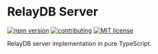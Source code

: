 # RelayDB Server

[![npm version](https://img.shields.io/npm/v/relaydb-server.svg)](https://www.npmjs.com/package/relaydb-server)
[![contributing](https://img.shields.io/badge/PRs-welcome-brightgreen.svg)](https://github.com/tilyupo/relaydb/blob/main/CONTRIBUTING.md)
[![MIT license](https://img.shields.io/badge/license-MIT-blue)](https://github.com/tilyupo/relaydb/blob/main/LICENSE)

RelayDB server implementation in pure TypeScript.

